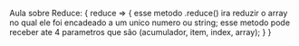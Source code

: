 Aula sobre Reduce: {
    reduce => {
        esse metodo .reduce() ira reduzir o array no qual ele foi encadeado a um unico numero ou string;
        esse metodo pode receber ate 4 parametros que são (acumulador, item, index, array);
    }
}